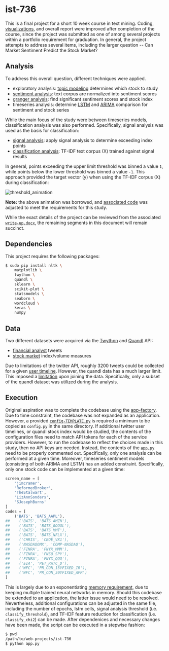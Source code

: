 # ist-736

This is a final project for a short 10 week course in text mining. Coding, [visualizations](https://github.com/jeff1evesque/ist-736/tree/master/viz), and overall report were improved after completion of the course, since the project was submitted as one of among several projects within a portfolio requirement for graduation. In general, the project attempts to address several items, including the larger question -- Can Market Sentiment Predict the Stock Market?

## Analysis

To address this overall question, different techniques were applied.

- exploratory analysis: [topic modeling](https://github.com/jeff1evesque/ist-736/blob/master/brain/algorithm/topic_model.py) determines which stock to study
- [sentiment analysis](https://github.com/jeff1evesque/ist-736/blob/master/brain/exploratory/sentiment.py): text corpus are normalized into sentiment scores
- [granger analysis](https://github.com/jeff1evesque/ist-736/blob/master/brain/algorithm/granger.py): find significant sentiment scores and stock index
- timeseries analysis: determine [LSTM](https://github.com/jeff1evesque/ist-736/blob/master/brain/algorithm/lstm.py) and [ARIMA](https://github.com/jeff1evesque/ist-736/blob/master/brain/algorithm/arima.py) comparison for sentiment and stock series

While the main focus of the study were between timeseries models, classification analysis was also performed. Specifically, signal analysis was used as the basis for classification:

- [signal analysis](https://github.com/jeff1evesque/ist-736/blob/master/brain/algorithm/peak_detection.py): apply signal analysis to determine exceeding index points
- [classification analysis](https://github.com/jeff1evesque/ist-736/blob/master/brain/algorithm/text_classifier.py): TF-IDF text corpus (X) trained against signal results

In general, points exceeding the upper limit threshold was binned a value `1`, while points below the lower threshold was binned a value `-1`. This approach provided the target vector (y) when using the TF-IDF corpus (X) during classification:

![threshold_animation](https://user-images.githubusercontent.com/2907085/65475387-66335900-de4d-11e9-992e-3d658d11c3f4.gif)

**Note:** the above animation was borrowed, and [associated code](https://stackoverflow.com/a/56451135) was adjusted to meet the requirements for this study.

While the exact details of the project can be reviewed from the associated [`write-up.docx`](https://github.com/jeff1evesque/ist-736/blob/master/write-up.docx), the remaining segments in this document will remain succinct.

## Dependencies

This project requires the following packages:

```bash
$ sudo pip install nltk \
    matplotlib \
    twython \
    quandl \
    sklearn \
    scikit-plot \
    statsmodels \
    seaborn \
    wordcloud \
    keras \
    numpy
```

## Data

Two different datasets were acquired via the [Twython](https://twython.readthedocs.io/en/latest/) and [Quandl](https://docs.quandl.com/) API:

- [financial analyst](https://github.com/jeff1evesque/ist-736/tree/master/data/twitter) tweets
- [stock market](https://github.com/jeff1evesque/ist-736/tree/master/data/quandl) index/volume measures

Due to limitations of the twitter API, roughly 3200 tweets could be collected for a given [user timeline](https://developer.twitter.com/en/docs/tweets/timelines/api-reference/get-statuses-user_timeline). However, the quandl data has a much larger limit. This imposed a [limitation](https://github.com/jeff1evesque/ist-736/blob/master/app/join_data.py) upon joining the data. Specifically, only a subset of the quandl dataset was utilized during the analysis.

## Execution

Original aspiration was to complete the codebase using the [app-factory](https://flask.palletsprojects.com/en/1.1.x/patterns/appfactories/). Due to time constraint, the codebase was not expanded as an application. However, a provided [`config-TEMPLATE.py`](https://github.com/jeff1evesque/ist-736/blob/master/config-TEMPLATE.py) is required a minimum to be copied as `config.py` in the same directory. If additional twitter user timelines, or quandl stock index would be studied, the contents of the configuration files need to match API tokens for each of the service providers. However, to run the codebase to reflect the choices made in this study, then no API keys are needed. Instead, the contents of the [`app.py`](https://github.com/jeff1evesque/ist-736/blob/master/app.py) need to be properly commented out. Specifically, only one analysis can be performed at a given time. Moreover, timeseries sentiment models (consisting of both ARIMA and LSTM) has an added constraint. Specifically, only one stock code can be implemented at a given time:

```python
screen_name = [
    'jimcramer',
    'ReformedBroker',
    'TheStalwart',
    'LizAnnSonders',
    'SJosephBurns'
]
codes = [
    ('BATS', 'BATS_AAPL'),
##    ('BATS', 'BATS_AMZN'),
##    ('BATS', 'BATS_GOOGL'),
##    ('BATS', 'BATS_MMT'),
##    ('BATS', 'BATS_NFLX'),
##    ('CHRIS', 'CBOE_VX1'),
##    ('NASDAQOMX', 'COMP-NASDAQ'),
##    ('FINRA', 'FNYX_MMM'),
##    ('FINRA', 'FNSQ_SPY'),
##    ('FINRA', 'FNYX_QQQ'),
##    ('EIA', 'PET_RWTC_D'),
##    ('WFC', 'PR_CON_15YFIXED_IR'),
##    ('WFC', 'PR_CON_30YFIXED_APR')
]
```

This is largely due to an exponentiating [memory requirement](https://github.com/jeff1evesque/ist-736/issues/125), due to keeping multiple trained neural networks in memory. Should this codebase be extended to an application, the latter issue would need to be resolved. Nevertheless, additional configurations can be adjusted in the same file, including the number of epochs, lstm cells, signal analysis threshold (i.e. `classify_threshold`), and TF-IDF feature reduction for classification (i.e. `classify_chi2`) can be made. After dependenices and necessary changes have been made, the script can be executed in a stepwise fashion:

```bash
$ pwd
/path/to/web-projects/ist-736
$ python app.py
```
